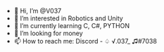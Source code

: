 - 👋 Hi, I’m @V037
- 👀 I’m interested in Robotics and Unity
- 🌱 I’m currently learning C, C#, PYTHON
- 💞️ I’m looking for money
- 📫 How to reach me: Discord - ♤ √.037_ ♫#7038

